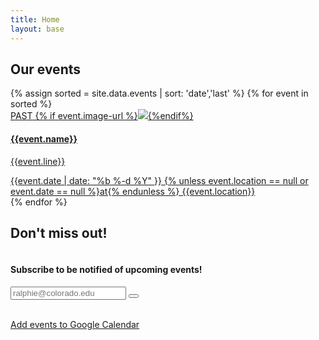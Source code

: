 ```yaml
---
title: Home
layout: base
---
```



<section class="events">
    <div class="container">
        <div class="row">
            <h1 class="text-center white-text biko main-title">Our events</h1>
            {% assign sorted = site.data.events | sort: 'date','last' %}
            {% for event in sorted %}               
                <div class="col-sm-6 col-md-4">
                    <a {% unless event.url == null %} href="{{event.url}}" {% endunless %} target="_blank" class="event-url">
                        <div class="panel panel-default ">
                            <div class="panel-heading">
                                <span class="past-text biko">PAST</span>
                                {% if event.image-url %}<img class="img-responsive {% unless event.light_background == null %}light_background{% endunless %}" src="{{event.image-url}}">{%endif%}
                                <h4 class="biko {% unless event.light_background == null %}light_background{% endunless %}" >{{event.name}}</h4>
                            </div>
                            <div class="panel-body event" data-date="{{ event.date }}">                                
                                <p>{{event.line}}</p>
                            </div>
                            <div class="panel-footer">
                                {{event.date |  date: "%b %-d %Y" }} {% unless event.location == null or event.date == null  %}at{% endunless %} {{event.location}}
                            </div>
                        </div>
                    </a>
                </div>
            {% endfor %}
        </div>
        <div class="row text-center">
            <div class="email-sub col-md-4 col-md-offset-4">
                <h2 class="text-center white-text biko">Don't miss out!</h2>
                <h4 class="text-center white-text" style="display: inline-block;">Subscribe to be notified of upcoming events!</h4>
                <form id="email-form" accept-charset="utf-8">
                    <div class="input-group">
                        <input type="email" class="form-control" name="email" placeholder="ralphie@colorado.edu">                        
                        <span class="input-group-btn">
                            <button id="email-submit" class="btn btn-success" type="button"><i class="fa fa-paper-plane"></i></button>
                        </span>
                        <span class="response-info"></span>
                    </div>
                </form><br>
                <a class="btn btn-accent calendar biko" href="https://calendar.google.com/calendar/r?cid=webcal://{{ site.domain }}/calendars/events.ics" target="_blank">Add events to Google Calendar</a>
            </div>
        </div>
    </div>
</section>
